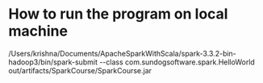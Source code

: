 # How to run the program on local machine

/Users/krishna/Documents/ApacheSparkWithScala/spark-3.3.2-bin-hadoop3/bin/spark-submit --class com.sundogsoftware.spark.HelloWorld  out/artifacts/SparkCourse/SparkCourse.jar





